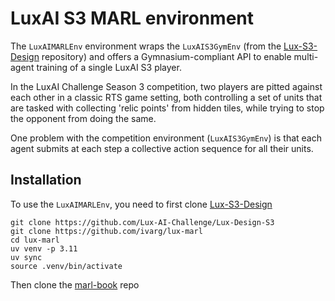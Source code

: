 # LuxAI S3 MARL environment

The `LuxAIMARLEnv` environment wraps the `LuxAIS3GymEnv` (from the [Lux-S3-Design](https://github.com/Lux-AI-Challenge/Lux-Design-S3/) repository) and offers a Gymnasium-compliant API to enable multi-agent training of a single LuxAI S3 player.

In the LuxAI Challenge Season 3 competition, two players are pitted against each other in a classic RTS game setting, both controlling a set of units that are tasked with collecting 'relic points' from hidden tiles, while trying to stop the opponent from doing the same.

One problem with the competition environment (`LuxAIS3GymEnv`) is that each agent submits at each step a collective action sequence for all their units.

## Installation

To use the `LuxAIMARLEnv`, you need to first clone [Lux-S3-Design](https://github.com/Lux-AI-Challenge/Lux-Design-S3/)

```
git clone https://github.com/Lux-AI-Challenge/Lux-Design-S3 
git clone https://github.com/ivarg/lux-marl
cd lux-marl
uv venv -p 3.11
uv sync
source .venv/bin/activate
```

Then clone the [marl-book](https://github.com/ivarg/marl-book/tree/uv) repo

